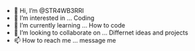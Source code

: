 - 👋 Hi, I’m @STR4WB3RRI
- 👀 I’m interested in ... Coding 
- 🌱 I’m currently learning ... How to code 
- 💞️ I’m looking to collaborate on ... Differnet ideas and projects 
- 📫 How to reach me ... message me 

<!---
STR4WB3RRI/STR4WB3RRI is a ✨ special ✨ repository because its `README.md` (this file) appears on your GitHub profile.
You can click the Preview link to take a look at your changes.
--->

